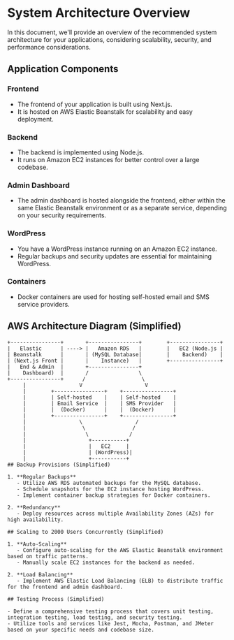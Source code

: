 # System Architecture Overview

In this document, we'll provide an overview of the recommended system architecture for your applications, considering scalability, security, and performance considerations.

## Application Components

### Frontend
- The frontend of your application is built using Next.js.
- It is hosted on AWS Elastic Beanstalk for scalability and easy deployment.

### Backend
- The backend is implemented using Node.js.
- It runs on Amazon EC2 instances for better control over a large codebase.

### Admin Dashboard
- The admin dashboard is hosted alongside the frontend, either within the same Elastic Beanstalk environment or as a separate service, depending on your security requirements.

### WordPress
- You have a WordPress instance running on an Amazon EC2 instance.
- Regular backups and security updates are essential for maintaining WordPress.

### Containers
- Docker containers are used for hosting self-hosted email and SMS service providers.

## AWS Architecture Diagram (Simplified)

```plaintext
+----------------+       +----------------+        +----------------+
|   Elastic      | ----> |   Amazon RDS   |        |   EC2 (Node.js |
| Beanstalk      |       | (MySQL Database|        |    Backend)    |
| (Next.js Front |       |    Instance)   |        +----------------+
|   End & Admin  |       +----------------+
|    Dashboard)  |       /                \
+----------------+      /                  \
     |                 V                    V
     |        +----------------+    +----------------+
     |        | Self-hosted    |    | Self-hosted    |
     |        | Email Service  |    | SMS Provider   |
     |        |  (Docker)      |    |  (Docker)      |
     |        +----------------+    +----------------+
     |                 \                 /
     |                  \               /
     |                   \             /
     |                    +-----------+
     |                    |   EC2     |
     |                    | (WordPress)|
     |                    +-----------+
## Backup Provisions (Simplified)

1. **Regular Backups**
   - Utilize AWS RDS automated backups for the MySQL database.
   - Schedule snapshots for the EC2 instance hosting WordPress.
   - Implement container backup strategies for Docker containers.

2. **Redundancy**
   - Deploy resources across multiple Availability Zones (AZs) for high availability.

## Scaling to 2000 Users Concurrently (Simplified)

1. **Auto-Scaling**
   - Configure auto-scaling for the AWS Elastic Beanstalk environment based on traffic patterns.
   - Manually scale EC2 instances for the backend as needed.

2. **Load Balancing**
   - Implement AWS Elastic Load Balancing (ELB) to distribute traffic for the frontend and admin dashboard.

## Testing Process (Simplified)

- Define a comprehensive testing process that covers unit testing, integration testing, load testing, and security testing.
- Utilize tools and services like Jest, Mocha, Postman, and JMeter based on your specific needs and codebase size.
